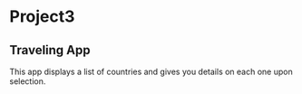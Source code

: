 # Project3

## Traveling App

This app displays a list of countries and gives you details on each one upon selection.
